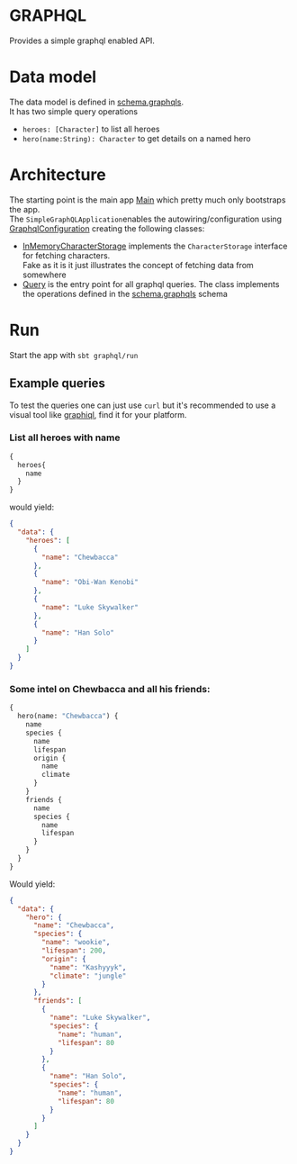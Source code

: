 GRAPHQL
====

Provides a simple graphql enabled API.   

# Data model
The data model is defined in [schema.graphqls](src/main/resources/schema.graphqls).   
It has two simple query operations 
* `heroes: [Character]` to list all heroes
* `hero(name:String): Character` to get details on a named hero

# Architecture

The starting point is the main app [Main](src/main/java/org/dmonix/area51/Main.java) which pretty much only bootstraps the app.   
The `SimpleGraphQLApplication`enables the autowiring/configuration using [GraphqlConfiguration](src/main/java/org/dmonix/area51/GraphqlConfiguration.java) creating the following classes:
* [InMemoryCharacterStorage](src/main/java/org/dmonix/area51/InMemoryCharacterStorage.java) implements the `CharacterStorage` interface for fetching characters.  
Fake as it is it just illustrates the concept of fetching data from somewhere
* [Query](src/main/java/org/dmonix/area51/Query.java) is the entry point for all graphql queries. The class implements the operations defined in the [schema.graphqls](src/main/resources/schema.graphqls) schema

# Run
Start the app with `sbt graphql/run`


## Example queries
To test the queries one can just use `curl` but it's recommended to use a visual tool like [graphiql](https://github.com/graphql/graphiql), find it for your platform.
### List all heroes with name

```graphql
{
  heroes{
    name
  }
}
```
would yield:
```json
{
  "data": {
    "heroes": [
      {
        "name": "Chewbacca"
      },
      {
        "name": "Obi-Wan Kenobi"
      },
      {
        "name": "Luke Skywalker"
      },
      {
        "name": "Han Solo"
      }
    ]
  }
}
```
### Some intel on Chewbacca and all his friends:

```graphql
{
  hero(name: "Chewbacca") {
    name
    species {
      name
      lifespan
      origin {
        name
        climate
      }
    }
    friends {
      name
      species {
        name
        lifespan
      }
    }
  }
}
```
Would yield:
```json
{
  "data": {
    "hero": {
      "name": "Chewbacca",
      "species": {
        "name": "wookie",
        "lifespan": 200,
        "origin": {
          "name": "Kashyyyk",
          "climate": "jungle"
        }
      },
      "friends": [
        {
          "name": "Luke Skywalker",
          "species": {
            "name": "human",
            "lifespan": 80
          }
        },
        {
          "name": "Han Solo",
          "species": {
            "name": "human",
            "lifespan": 80
          }
        }
      ]
    }
  }
}
```